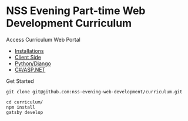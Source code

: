# NSS Evening Part-time Web Development Curriculum

Access Curriculum Web Portal

- [Installations](src/data/curriculum/c-sharp/README.md)
- [Client Side](src/data/curriculum/client/README.md)
- [Python/Django](src/data/curriculum/python/README.md)
- [C#/ASP.NET](src/data/curriculum/c-sharp/README.md)

Get Started

```shell
git clone git@github.com:nss-evening-web-development/curriculum.git
```

```shell
cd curriculum/
npm install
gatsby develop
```
